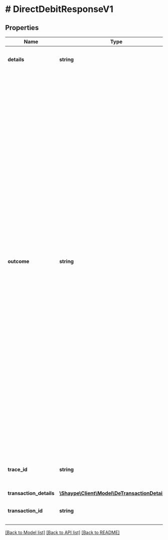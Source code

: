 # # DirectDebitResponseV1

## Properties

Name | Type | Description | Notes
------------ | ------------- | ------------- | -------------
**details** | **string** | Details of the outbound Direct Debit transfer | [optional]
**outcome** | **string** | Status of the Direct Debits. Possible values:  * **RECEIVED**: Direct Debit request received for processing  * **ACCEPTED**: Direct Debit has been accepted and awaiting submission to next Direct Entry payment batch  * **REJECTED**: Direct Debit request failed validation or authorization and can&#39;t be executed  * **SUBMITTED**: Direct Debit has been accepted and submitted in Direct Entry payment batch  * **RETURNED**: Direct Debit request failed and was returned from the recipient financial institution. This direct debit cannot be executed  * **COMPLETE**: Direct Debit request was successful and customer account credited successfully  * **INCOMPLETE**: Direct Debit request was successful, but customer account crediting failed |
**trace_id** | **string** | Unique identifier (UUID) of the request used by Shaype to troubleshoot | [optional]
**transaction_details** | [**\Shaype\Client\Model\DeTransactionDetailsV1**](DeTransactionDetailsV1.md) |  | [optional]
**transaction_id** | **string** | Unique identifier (UUID) of the Transaction |

[[Back to Model list]](../../README.md#models) [[Back to API list]](../../README.md#endpoints) [[Back to README]](../../README.md)

